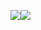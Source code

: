 ![](/Notatki/Semestr%203/Logika%20układów%20cyfrowych/Wykłady/Kolokwium/Drawing%202024-02-01%2009.18.03.excalidraw.svg)![](/Notatki/Semestr%203/Logika%20układów%20cyfrowych/Wykłady/Kolokwium/e.circ)

